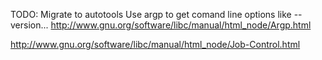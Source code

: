 TODO:
    Migrate to autotools
    Use argp to get comand line options like --version... http://www.gnu.org/software/libc/manual/html_node/Argp.html
    

http://www.gnu.org/software/libc/manual/html_node/Job-Control.html

